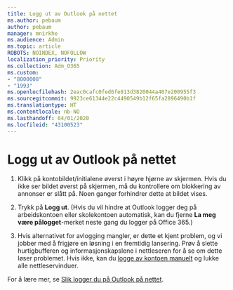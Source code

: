 ```yaml
---
title: Logg ut av Outlook på nettet
ms.author: pebaum
author: pebaum
manager: mnirkhe
ms.audience: Admin
ms.topic: article
ROBOTS: NOINDEX, NOFOLLOW
localization_priority: Priority
ms.collection: Adm_O365
ms.custom:
- "8000008"
- "1993"
ms.openlocfilehash: 2eac0cafc0fed6fe813d3820044a407e200955f3
ms.sourcegitcommit: 9923ce61344e22c4490549b12f65fa2896490b1f
ms.translationtype: HT
ms.contentlocale: nb-NO
ms.lasthandoff: 04/01/2020
ms.locfileid: "43100523"
---
```

# <a name="sign-out-of-outlook-on-the-web"></a>Logg ut av Outlook på nettet

1. Klikk på kontobildet/initialene øverst i høyre hjørne av skjermen. Hvis du ikke ser bildet øverst på skjermen, må du kontrollere om blokkering av annonser er slått på. Noen ganger forhindrer dette at bildet vises.

2. Trykk på **Logg ut**. (Hvis du vil hindre at Outlook logger deg på arbeidskontoen eller skolekontoen automatisk, kan du fjerne **La meg være pålogget**-merket neste gang du logger på Office 365.)

3. Hvis alternativet for avlogging mangler, er dette et kjent problem, og vi jobber med å frigjøre en løsning i en fremtidig lansering.  Prøv å slette hurtigbufferen og informasjonskapslene i nettleseren for å se om dette løser problemet.  Hvis ikke, kan du [logge av kontoen manuelt](https://login.live.com/logout.srf) og lukke alle nettleservinduer.

For å lære mer, se [Slik logger du på Outlook på nettet](https://support.office.com/article/how-to-sign-in-to-outlook-on-the-web-763fab4d-0138-4814-b450-37fc286bcb79).
